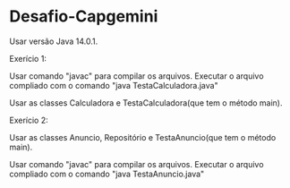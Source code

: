 # Desafio-Capgemini

Usar versão Java 14.0.1.


Exerício 1: 

Usar comando "javac" para compilar os arquivos.
Executar o arquivo compliado com o comando "java TestaCalculadora.java"

Usar as classes Calculadora e TestaCalculadora(que tem o método main).


Exerício 2: 

Usar as classes Anuncio, Repositório e TestaAnuncio(que tem o método main).

Usar comando "javac" para compilar os arquivos.
Executar o arquivo compliado com o comando "java TestaAnuncio.java"
